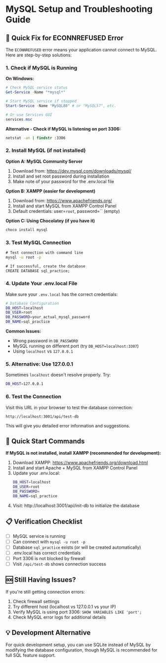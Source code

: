 # MySQL Setup and Troubleshooting Guide

## 🔧 Quick Fix for ECONNREFUSED Error

The `ECONNREFUSED` error means your application cannot connect to MySQL. Here are step-by-step solutions:

### 1. **Check if MySQL is Running**

**On Windows:**
```powershell
# Check MySQL service status
Get-Service -Name "*mysql*"

# Start MySQL service if stopped
Start-Service -Name "MySQL80" # or "MySQL57", etc.

# Or use Services GUI
services.msc
```

**Alternative - Check if MySQL is listening on port 3306:**
```cmd
netstat -an | findstr :3306
```

### 2. **Install MySQL (if not installed)**

**Option A: MySQL Community Server**
1. Download from: https://dev.mysql.com/downloads/mysql/
2. Install and set root password during installation
3. Make note of your password for the .env.local file

**Option B: XAMPP (easier for development)**
1. Download from: https://www.apachefriends.org/
2. Install and start MySQL from XAMPP Control Panel
3. Default credentials: user=`root`, password=`` (empty)

**Option C: Using Chocolatey (if you have it)**
```powershell
choco install mysql
```

### 3. **Test MySQL Connection**

```cmd
# Test connection with command line
mysql -u root -p

# If successful, create the database
CREATE DATABASE sql_practice;
```

### 4. **Update Your .env.local File**

Make sure your `.env.local` has the correct credentials:
```bash
# Database Configuration
DB_HOST=localhost
DB_USER=root
DB_PASSWORD=your_actual_mysql_password
DB_NAME=sql_practice
```

**Common Issues:**
- Wrong password in `DB_PASSWORD`
- MySQL running on different port (try `DB_HOST=localhost:3307`)
- Using `localhost` vs `127.0.0.1`

### 5. **Alternative: Use 127.0.0.1**

Sometimes `localhost` doesn't resolve properly. Try:
```bash
DB_HOST=127.0.0.1
```

### 6. **Test the Connection**

Visit this URL in your browser to test the database connection:
```
http://localhost:3001/api/test-db
```

This will give you detailed error information and suggestions.

## 🚀 Quick Start Commands

**If MySQL is not installed, install XAMPP (recommended for development):**
1. Download XAMPP: https://www.apachefriends.org/download.html
2. Install and start Apache + MySQL from XAMPP Control Panel
3. Update your .env.local:
   ```bash
   DB_HOST=localhost
   DB_USER=root
   DB_PASSWORD=
   DB_NAME=sql_practice
   ```
4. Visit: http://localhost:3001/api/init-db to initialize the database

## 📋 Verification Checklist

- [ ] MySQL service is running
- [ ] Can connect with `mysql -u root -p`
- [ ] Database `sql_practice` exists (or will be created automatically)
- [ ] .env.local has correct credentials
- [ ] Port 3306 is not blocked by firewall
- [ ] Visit `/api/test-db` shows connection success

## 🆘 Still Having Issues?

If you're still getting connection errors:
1. Check firewall settings
2. Try different host (localhost vs 127.0.0.1 vs your IP)
3. Verify MySQL is using port 3306: `SHOW VARIABLES LIKE 'port';`
4. Check MySQL error logs for additional details

## 💡 Development Alternative

For quick development setup, you can use SQLite instead of MySQL by modifying the database configuration, though MySQL is recommended for full SQL feature support.
